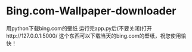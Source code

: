 # Bing.com-Wallpaper-downloader
用python下载bing.com的壁纸
运行完app.py后(不要关闭)打开http://127.0.0.1:5000/
这个东西可以下载当天的bing.com的壁纸，祝您使用愉快！
